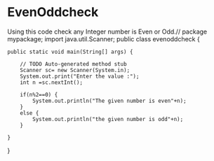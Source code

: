 # EvenOddcheck
Using this code check any Integer number is Even or  Odd.//
package mypackage;
import java.util.Scanner;
public class evenoddcheck {

	public static void main(String[] args) {
		
		// TODO Auto-generated method stub
		Scanner sc= new Scanner(System.in);
		System.out.print("Enter the value :");
		int n =sc.nextInt();
		
		if(n%2==0) {
			System.out.println("The given number is even"+n);
		}
		else {
			System.out.println("the given number is odd"+n);
		}

	}

}
